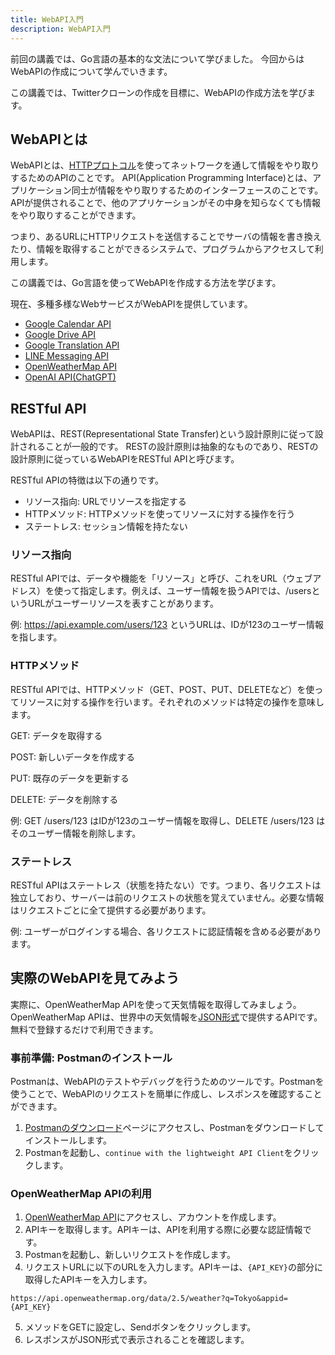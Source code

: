 ```yaml
---
title: WebAPI入門
description: WebAPI入門
---
```


前回の講義では、Go言語の基本的な文法について学びました。
今回からはWebAPIの作成について学んでいきます。

この講義では、Twitterクローンの作成を目標に、WebAPIの作成方法を学びます。

## WebAPIとは
WebAPIとは、[HTTPプロトコル](lec01/01-web/#httpとは)を使ってネットワークを通して情報をやり取りするためのAPIのことです。
API(Application Programming Interface)とは、アプリケーション同士が情報をやり取りするためのインターフェースのことです。
APIが提供されることで、他のアプリケーションがその中身を知らなくても情報をやり取りすることができます。

つまり、あるURLにHTTPリクエストを送信することでサーバの情報を書き換えたり、情報を取得することができるシステムで、プログラムからアクセスして利用します。

この講義では、Go言語を使ってWebAPIを作成する方法を学びます。

現在、多種多様なWebサービスがWebAPIを提供しています。
- [Google Calendar API](https://developers.google.com/calendar)
- [Google Drive API](https://developers.google.com/drive)
- [Google Translation API](https://cloud.google.com/translate)
- [LINE Messaging API](https://developers.line.biz/ja/docs/messaging-api/)
- [OpenWeatherMap API](https://openweathermap.org/api)
- [OpenAI API(ChatGPT)](https://beta.openai.com/docs/)

## RESTful API
WebAPIは、REST(Representational State Transfer)という設計原則に従って設計されることが一般的です。
RESTの設計原則は抽象的なものであり、RESTの設計原則に従っているWebAPIをRESTful APIと呼びます。

RESTful APIの特徴は以下の通りです。
- リソース指向: URLでリソースを指定する
- HTTPメソッド: HTTPメソッドを使ってリソースに対する操作を行う
- ステートレス: セッション情報を持たない

### リソース指向
RESTful APIでは、データや機能を「リソース」と呼び、これをURL（ウェブアドレス）を使って指定します。例えば、ユーザー情報を扱うAPIでは、/usersというURLがユーザーリソースを表すことがあります。

例: https://api.example.com/users/123 というURLは、IDが123のユーザー情報を指します。

### HTTPメソッド
RESTful APIでは、HTTPメソッド（GET、POST、PUT、DELETEなど）を使ってリソースに対する操作を行います。それぞれのメソッドは特定の操作を意味します。

GET: データを取得する

POST: 新しいデータを作成する

PUT: 既存のデータを更新する

DELETE: データを削除する

例: GET /users/123 はIDが123のユーザー情報を取得し、DELETE /users/123 はそのユーザー情報を削除します。

### ステートレス
RESTful APIはステートレス（状態を持たない）です。つまり、各リクエストは独立しており、サーバーは前のリクエストの状態を覚えていません。必要な情報はリクエストごとに全て提供する必要があります。

例: ユーザーがログインする場合、各リクエストに認証情報を含める必要があります。


## 実際のWebAPIを見てみよう
実際に、OpenWeatherMap APIを使って天気情報を取得してみましょう。
OpenWeatherMap APIは、世界中の天気情報を[JSON形式](lec01/01-web/#jsonとは)で提供するAPIです。無料で登録するだけで利用できます。

### 事前準備: Postmanのインストール
Postmanは、WebAPIのテストやデバッグを行うためのツールです。Postmanを使うことで、WebAPIのリクエストを簡単に作成し、レスポンスを確認することができます。

1. [Postmanのダウンロード](https://www.postman.com/downloads/)ページにアクセスし、Postmanをダウンロードしてインストールします。
2. Postmanを起動し、`continue with the lightweight API Client`をクリックします。

### OpenWeatherMap APIの利用
1. [OpenWeatherMap API](https://openweathermap.org/api)にアクセスし、アカウントを作成します。
2. APIキーを取得します。APIキーは、APIを利用する際に必要な認証情報です。
3. Postmanを起動し、新しいリクエストを作成します。
4. リクエストURLに以下のURLを入力します。APIキーは、`{API_KEY}`の部分に取得したAPIキーを入力します。

```
https://api.openweathermap.org/data/2.5/weather?q=Tokyo&appid={API_KEY}
```

5. メソッドをGETに設定し、Sendボタンをクリックします。
6. レスポンスがJSON形式で表示されることを確認します。
